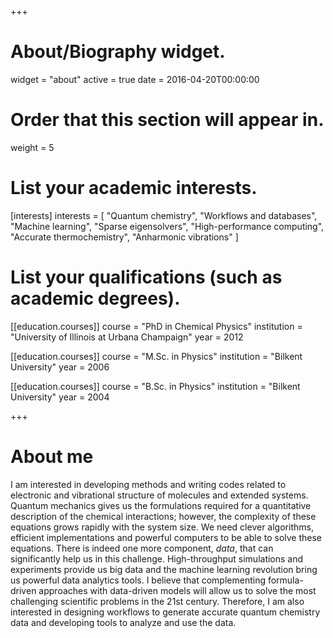 +++
# About/Biography widget.
widget = "about"
active = true
date = 2016-04-20T00:00:00

# Order that this section will appear in.
weight = 5

# List your academic interests.
[interests]
  interests = [
    "Quantum chemistry",
    "Workflows and databases",
    "Machine learning",
    "Sparse eigensolvers",
    "High-performance computing",
    "Accurate thermochemistry",
    "Anharmonic vibrations"
  ]

# List your qualifications (such as academic degrees).
[[education.courses]]
  course = "PhD in Chemical Physics"
  institution = "University of Illinois at Urbana Champaign"
  year = 2012

[[education.courses]]
  course = "M.Sc. in Physics"
  institution = "Bilkent University"
  year = 2006

[[education.courses]]
  course = "B.Sc. in Physics"
  institution = "Bilkent University"
  year = 2004

+++
# About me
I am interested in developing methods and writing codes related to electronic and vibrational structure of molecules and extended systems. 
Quantum mechanics gives us the formulations required for a quantitative description of the chemical interactions; 
however, the complexity of these equations grows rapidly with the system size. 
We need clever algorithms, efficient implementations and powerful computers to be able to solve these equations. 
There is indeed one more component, *data*,  that can significantly help us in this challenge. 
High-throughput simulations and experiments provide us big data and the machine learning revolution bring us powerful data analytics tools.
I believe that complementing formula-driven approaches with data-driven models will allow us to solve the most challenging scientific problems in the 21st century.
Therefore, I am also interested in designing workflows to generate accurate quantum chemistry data and developing tools to analyze and use the data.
